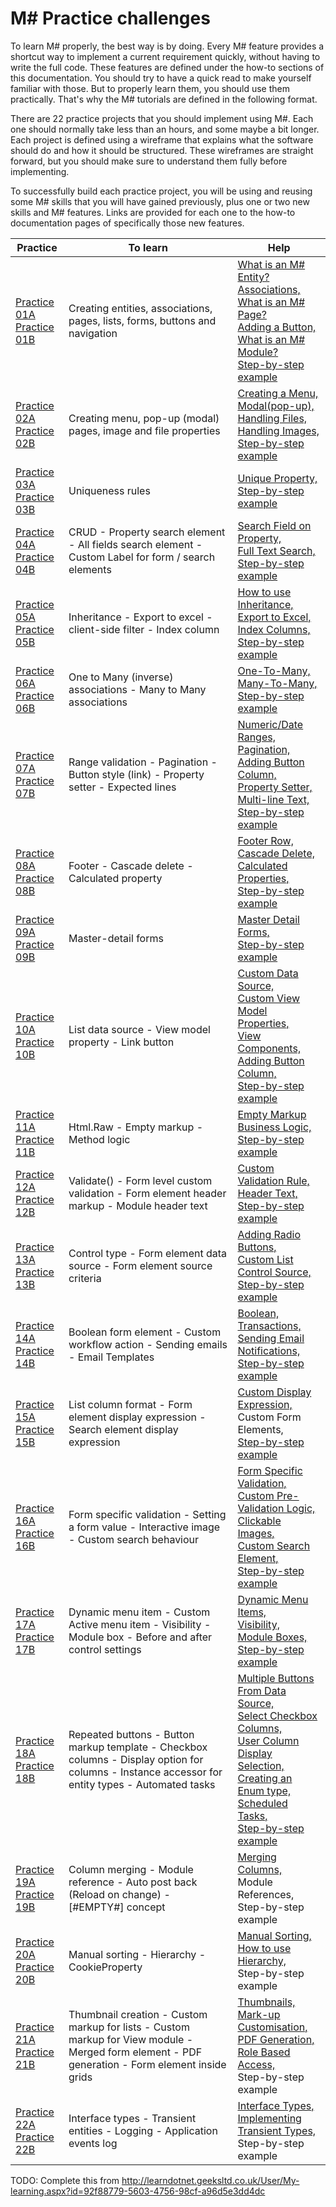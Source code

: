 # M# Practice challenges

To learn M# properly, the best way is by doing. Every M# feature provides a shortcut way to implement a current requirement quickly, without having to write the full code. These features are defined under the how-to sections of this documentation. You should try to have a quick read to make yourself familiar with those. But to properly learn them, you should use them practically. That's why the M# tutorials are defined in the following format.

There are 22 practice projects that you should implement using M#. Each one should normally take less than an hours, and some maybe a bit longer. Each project is defined using a wireframe that explains what the software should do and how it should be structured. These wireframes are straight forward, but you should make sure to understand them fully before implementing.

To successfully build each practice project, you will be using and reusing some M# skills that you will have gained previously, plus one or two new skills and M# features. Links are provided for each one to the how-to documentation pages of specifically those new features.

| Practice       | To learn | Help |
|-------------|-----------|------|
| [Practice 01A](https://design.visualspec.co.uk/?p=MSharp.Practice.1)<br/>[Practice 01B](http://design.visualspec.co.uk/?p=MSharp.Tutorial.1) | Creating entities, associations, pages, lists, forms, buttons and navigation | [What is an M# Entity?](../Basics/Entity.md)<br/>[Associations,](../Domain/Associations.md)<br/> [What is an M# Page?](../Basics/Page.md)<br/> [Adding a Button,](../how-to/buttons-links/adding-a-button.md)<br/> [What is an M# Module?](../Basics/Module)<br/> [Step-by-step example](../Tutorials/1/README.md)|
| [Practice 02A](https://design.visualspec.co.uk/?p=MSharp.Practice.2)<br/>[Practice 02B](http://design.visualspec.co.uk/?p=MSharp.Tutorial.2) | Creating menu, pop-up (modal) pages, image and file properties | [Creating a Menu,](../how-to/menus/creatingMenu.md)<br/> [Modal(pop-up),](../how-to/navigation/modal-PopUp.md)<br/> [Handling Files,](../how-to/filesAndImages/file.md)<br/>[Handling Images,](../how-to/filesAndImages/image.md)<br/> [Step-by-step example](../Tutorials/2/README.md)|
| [Practice 03A](https://design.visualspec.co.uk/?p=MSharp.Practice.3)<br/>[Practice 03B](http://design.visualspec.co.uk/?p=MSharp.Tutorial.3) | Uniqueness rules | [Unique Property,](../how-to/validation/unique.md)<br/> [Step-by-step example](../Tutorials/3/README.md)|
| [Practice 04A](https://design.visualspec.co.uk/?p=MSharp.Practice.4)<br/>[Practice 04B](http://design.visualspec.co.uk/?p=MSharp.tutorial.4) |  CRUD - Property search element - All fields search element - Custom Label for form / search elements | [Search Field on Property,](../how-to/search/searchFieldOnProperty.md)<br/> [Full Text Search,](../how-to/search/fullTextSearch.md)<br/>  [Step-by-step example](../Tutorials/4/README.md)|
| [Practice 05A](https://design.visualspec.co.uk/?p=MSharp.practice.5)<br/>[Practice 05B](http://design.visualspec.co.uk/?p=MSharp.Tutorial.5) | Inheritance - Export to excel - client-side filter - Index column | [How to use Inheritance,](../how-to/types/inheritance.md) <br/>[Export to Excel,](../how-to/list-modules/exportToCsvExcel.md)<br/>[Index Columns,](///how-to/list-modules/index-column.md) <br/>[Step-by-step example](../Tutorials/5/README.md)|
| [Practice 06A](https://design.visualspec.co.uk/?p=MSharp.Practice.6)<br/>[Practice 06B](http://design.visualspec.co.uk/?p=MSharp.Tutorial.6) | One to Many (inverse) associations - Many to Many associations |  [One-To-Many,](../how-to/associations/manyToOne.md)<br/> [Many-To-Many,](../how-to/associations/manyToMany.md) <br/>[Step-by-step example](../Tutorials/6/README.md)|
| [Practice 07A](https://design.visualspec.co.uk/?p=MSharp.Practice.7)<br/>[Practice 07B](http://design.visualspec.co.uk/?p=MSharp.Tutorial.7) | Range validation - Pagination - Button style (link) - Property setter - Expected lines | [Numeric/Date Ranges,](../how-to/validation/numericAndDateRange.md)<br/> [Pagination,](../how-to/list-modules/pagination.md) <br/>[Adding Button Column,](../how-to/list-modules/adding-link-button-column.md)<br/> [Property Setter,](../how-to/formModules/defaultValuesPropertySetter.md)<br/> [Multi-line Text,](../how-to/properties/multiLineText.md) <br/>[Step-by-step example](../Tutorials/7/README.md)|
| [Practice 08A](https://design.visualspec.co.uk/?p=MSharp.Practice.8)<br/>[Practice 08B](http://design.visualspec.co.uk/?p=MSharp.Tutorial.8) | Footer - Cascade delete -Calculated property | [Footer Row,](../how-to/list-modules/footerRow.md)<br/> [Cascade Delete,](../how-to/associations/deleting.md)<br/> [Calculated Properties,](../Domain/CalculatedProperties.md) <br/>[Step-by-step example](../Tutorials/8/README.md)|
| [Practice 09A](https://design.visualspec.co.uk/?p=MSharp.Practice.9)<br/>[Practice 09B](http://design.visualspec.co.uk/?p=MSharp.Tutorial.9) | Master-detail forms | [Master Detail Forms,](../how-to/uiComposition/masterDetailForms.md)<br/>  [Step-by-step example](../Tutorials/9/README.md)|
| [Practice 10A](https://design.visualspec.co.uk/?p=MSharp.Practice.10)<br/>[Practice 10B](http://design.visualspec.co.uk/?p=MSharp.Tutorial.10) | List data source - View model property - Link button | [Custom Data Source,](../how-to/list-modules/customDataSource.md) <br/> [Custom View Model Properties,](../how-to/misc/customViewModelProperties.md) <br/>[View Components,](../how-to/uiComposition/viewComponents.md)<br/> [Adding Button Column,](../how-to/list-modules/adding-link-button-column.md)<br/> [Step-by-step example](../Tutorials/10/README.md)|
| [Practice 11A](https://design.visualspec.co.uk/?p=MSharp.Practice.11)<br/>[Practice 11B](http://design.visualspec.co.uk/?p=MSharp.Tutorial.11) | Html.Raw - Empty markup - Method logic | [Empty Markup](../how-to/list-modules/emptyMarkup.md) <br/>[Business Logic,](../Domain/PartialClass.md) <br/> [Step-by-step example](../Tutorials/11/README.md)|
| [Practice 12A](https://design.visualspec.co.uk/?p=MSharp.Practice.12)<br/>[Practice 12B](http://design.visualspec.co.uk/?p=MSharp.Tutorial.12) | Validate() - Form level custom validation - Form element header markup - Module header text | [Custom Validation Rule,](../how-to/validation/customValidationRule.md) <br/>[Header Text,](../how-to/stylingAndCSS/headerText.md)<br/> [Step-by-step example](../Tutorials/12/README.md)|
| [Practice 13A](https://design.visualspec.co.uk/?p=MSharp.Practice.13a)<br/>[Practice 13B](http://design.visualspec.co.uk/?p=MSharp.Practice.13) | Control type - Form element data source - Form element source criteria | [Adding Radio Buttons,](../how-to/formModules/addingRadiobuttonList.md)<br/> [Custom List Control Source,](../how-to/formModules/customListControlSource.md)<br/> [Step-by-step example](../Tutorials/13/README.md)|
| [Practice 14A](https://design.visualspec.co.uk/?p=MSharp.Practice.14)<br/>[Practice 14B](http://design.visualspec.co.uk/?p=MSharp.tutorial.14) | Boolean form element - Custom workflow action - Sending emails - Email Templates | [Boolean,](../Domain/Boolean.md)<br/> [Transactions,](../how-to/buttons-links/transactions.md) <br/>[Sending Email Notifications,](../how-to/misc/sendingEmailNotifications.md)<br/> [Step-by-step example](../Tutorials/14/README.md)|
| [Practice 15A](https://design.visualspec.co.uk/?p=MSharp.Practice.15)<br/>[Practice 15B](http://design.visualspec.co.uk/?p=MSharp.Tutorial.15) | List column format - Form element display expression - Search element display expression | [Custom Display Expression,](../how-to/list-modules/custom-display-expression-format.md) <br/> Custom Form Elements,<br/> [Step-by-step example](../Tutorials/15/README.md)|
| [Practice 16A](https://design.visualspec.co.uk/?p=MSharp.practice.16)<br/>[Practice 16B](http://design.visualspec.co.uk/?p=MSharp.Tutorial.16) | Form specific validation - Setting a form value - Interactive image - Custom search behaviour | [Form Specific Validation,](../how-to/validation/formSpecificValidation.md)<br/> [Custom Pre-Validation Logic,](../how-to/validation/customPrevalidation.md)<br/> [Clickable Images,](../how-to/validation/customPrevalidation.md)<br/> [Custom Search Element,](../how-to/search/customSearchElement.md)<br/>  [Step-by-step example](../Tutorials/16/README.md)|
| [Practice 17A](https://design.visualspec.co.uk/?p=MSharp.practice.17)<br/>[Practice 17B](http://design.visualspec.co.uk/?p=MSharp.Tutorial.17) | Dynamic menu item - Custom Active menu item - Visibility - Module box - Before and after control settings | [Dynamic Menu Items,](../how-to/menus/dynamicMenuItems.md)<br/> [Visibility,](../how-to/uiComposition/visibility.md)<br/> [Module Boxes,](../how-to/uiComposition/moduleBoxes.md)<br/>  [Step-by-step example](../Tutorials/17/README.md)|
| [Practice 18A](https://design.visualspec.co.uk/?p=MSharp.Practice.18)<br/>[Practice 18B](http://design.visualspec.co.uk/?p=MSharp.tutorial.18) | Repeated buttons - Button markup template - Checkbox columns - Display option for columns - Instance accessor for entity types - Automated tasks | [Multiple Buttons From Data Source,](../how-to/buttons-links/multiple-buttons-from-data-source.md)<br/> [Select Checkbox Columns,](../how-to/list-modules/selectCheckboxColumn.md)<br/> [User Column Display Selection,](../how-to/list-modules/userColumnDisplaySelection.md)<br/> [Creating an Enum type,](../how-to/types/enum.md)<br/> [Scheduled Tasks,](../how-to/misc/scheduledTasks.md)<br/> [Step-by-step example](../Tutorials/18/README.md)|
| [Practice 19A](https://design.visualspec.co.uk/?p=MSharp.Practice.19)<br/>[Practice 19B](http://design.visualspec.co.uk/?p=MSharp.tutorial.19) |  Column merging - Module reference - Auto post back (Reload on change) - [#EMPTY#] concept | [Merging Columns,](../how-to/list-modules/merging-columns.md)<br/> Module References,<br/>  Step-by-step example|
| [Practice 20A](https://design.visualspec.co.uk/?p=MSharp.Practice.20)<br/>[Practice 20B](http://design.visualspec.co.uk/?p=MSharp.Tutorial.20) |  Manual sorting - Hierarchy - CookieProperty | [Manual Sorting,](../how-to/list-modules/manualSorting.md)<br/> [How to use Hierarchy,](../how-to/types/hierarchy.md)<br/> Step-by-step example|
| [Practice 21A](https://design.visualspec.co.uk/?p=MSharp.Practice.21)<br/>[Practice 21B](http://design.visualspec.co.uk/?p=MSharp.Tutorial.21) |  Thumbnail creation - Custom markup for lists - Custom markup for View module - Merged form element - PDF generation - Form element inside grids | [Thumbnails,](../how-to/filesAndImages/thumbnail.md)<br/>[Mark-up Customisation,](../how-to/stylingAndCSS/markupCustomisation.md)<br/>[PDF Generation,](../how-to/misc/pdfGeneration.md)<br/> [Role Based Access,](../how-to/security/roleBasedAccess.md)<br/>  Step-by-step example|
| [Practice 22A](https://design.visualspec.co.uk/?p=MSharp.Practice.22)<br/>[Practice 22B](http://design.visualspec.co.uk/?p=MSharp.Tutorial.22) |  Interface types - Transient entities - Logging - Application events log | [Interface Types,](../how-to/types/interfaces.md)<br/> [Implementing Transient Types,](../how-to/types/transient.md)<br/> Step-by-step example|

TODO: Complete this from
http://learndotnet.geeksltd.co.uk/User/My-learning.aspx?id=92f88779-5603-4756-98cf-a96d5e3dd4dc

